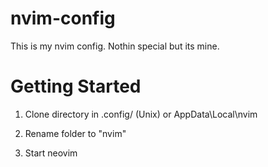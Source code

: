 # nvim-config

This is my nvim config. Nothin special but its mine.

# Getting Started

1. Clone directory in .config/ (Unix) or AppData\Local\nvim 

2. Rename folder to "nvim"

3. Start neovim
